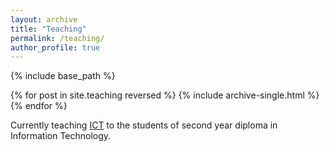```yaml
---
layout: archive
title: "Teaching"
permalink: /teaching/
author_profile: true
---
```


{% include base_path %}

{% for post in site.teaching reversed %}
  {% include archive-single.html %}
{% endfor %}

Currently teaching [ICT](https://www.gtu.ac.in/Syllabus/Syllabus.aspx) to the students of second year diploma in Information Technology.